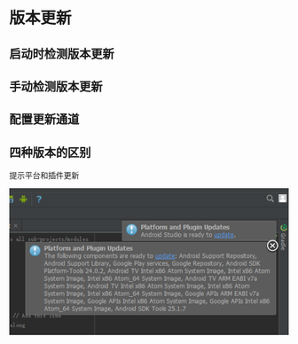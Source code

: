 # 版本更新


## 启动时检测版本更新

## 手动检测版本更新

## 配置更新通道

## 四种版本的区别








提示平台和插件更新

![平台和插件版本更新提示](平台和插件版本更新提示.png)

